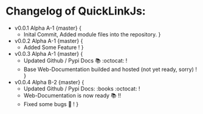 # Changelog of QuickLinkJs:

- v0.0.1 Alpha A-1 {master} {
    - Inital Commit, Added module files into the repository.
}
- v0.0.2 Alpha A-1 {master} {
    - Added Some Feature !
}
- v0.0.3 Alpha A-1 {master} {
    - Updated Github / Pypi Docs :books: :octocat: !
    - Base Web-Documentation builded and hosted (not yet ready, sorry) !
}
- v0.0.4 Alpha B-2 {master} {
    - Updated Github / Pypi Docs: :books :octocat: !
    - Web-Documentation is now ready :books: !!
    - Fixed some bugs :bug: !
}